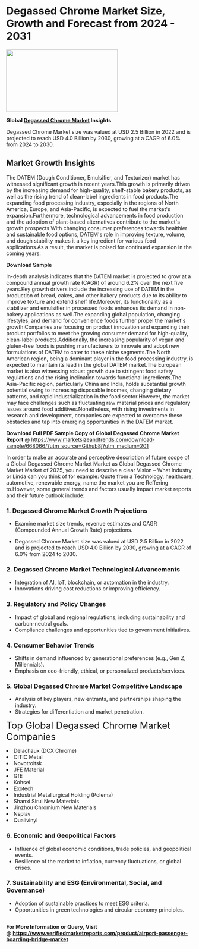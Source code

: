 <H1>Degassed Chrome Market Size, Growth and Forecast from 2024 - 2031</H1><img class="aligncenter size-medium wp-image-584254" src="https://thirdeyenews.in/wp-content/uploads/2024/09/Global-Market-Research-300x168.jpeg" alt="" width="300" height="168" /><p><strong>Global&nbsp;<a href="https://www.marketsizeandtrends.com/download-sample/668066/?utm_source=Github8j?utm_medium=201">Degassed Chrome Market</a> Insights</strong></p><p>Degassed Chrome Market size was valued at USD 2.5 Billion in 2022 and is projected to reach USD 4.0 Billion by 2030, growing at a CAGR of 6.0% from 2024 to 2030.</p><p><h2>Market Growth Insights</h2> <p>The DATEM (Dough Conditioner, Emulsifier, and Texturizer) market has witnessed significant growth in recent years.This growth is primarily driven by the increasing demand for high-quality, shelf-stable bakery products, as well as the rising trend of clean-label ingredients in food products.The expanding food processing industry, especially in the regions of North America, Europe, and Asia-Pacific, is expected to fuel the market's expansion.Furthermore, technological advancements in food production and the adoption of plant-based alternatives contribute to the market's growth prospects.With changing consumer preferences towards healthier and sustainable food options, DATEM's role in improving texture, volume, and dough stability makes it a key ingredient for various food applications.As a result, the market is poised for continued expansion in the coming years.</p> <p><strong>Download Sample</strong></p> <p>In-depth analysis indicates that the DATEM market is projected to grow at a compound annual growth rate (CAGR) of around 6.2% over the next five years.Key growth drivers include the increasing use of DATEM in the production of bread, cakes, and other bakery products due to its ability to improve texture and extend shelf life.Moreover, its functionality as a stabilizer and emulsifier in processed foods enhances its demand in non-bakery applications as well.The expanding global population, changing lifestyles, and demand for convenience foods further propel the market's growth.Companies are focusing on product innovation and expanding their product portfolios to meet the growing consumer demand for high-quality, clean-label products.Additionally, the increasing popularity of vegan and gluten-free foods is pushing manufacturers to innovate and adopt new formulations of DATEM to cater to these niche segments.The North American region, being a dominant player in the food processing industry, is expected to maintain its lead in the global DATEM market.The European market is also witnessing robust growth due to stringent food safety regulations and the rising inclination towards functional ingredients.The Asia-Pacific region, particularly China and India, holds substantial growth potential owing to increasing disposable incomes, changing dietary patterns, and rapid industrialization in the food sector.However, the market may face challenges such as fluctuating raw material prices and regulatory issues around food additives.Nonetheless, with rising investments in research and development, companies are expected to overcome these obstacles and tap into emerging opportunities in the DATEM market.</p> <p><span class=""><strong>Download Full PDF Sample Copy of Global Degassed Chrome Market Report</strong> @ <a href="https://www.marketsizeandtrends.com/download-sample/668066/?utm_source=Github8j?utm_medium=201" target="_blank">https://www.marketsizeandtrends.com/download-sample/668066/?utm_source=Github8j?utm_medium=201</a></span></p><p>In order to make an accurate and perceptive description of future scope of a Global&nbsp;Degassed Chrome Market Market as Global&nbsp;Degassed Chrome Market Market of 2025, you need to describe a clear Vision &ndash; What Industry or Linda can you think of for example: Quote from a Technology, healthcare, automotive, renewable energy, name the market you are Reffering to.However, some general trends and factors usually impact market reports and their future outlook include:</p><h3>1.&nbsp;<strong>Degassed Chrome Market Growth Projections</strong></h3><ul><li>Examine market size trends, revenue estimates and CAGR (Compounded Annual Growth Rate) projections.</li><li><p>Degassed Chrome Market size was valued at USD 2.5 Billion in 2022 and is projected to reach USD 4.0 Billion by 2030, growing at a CAGR of 6.0% from 2024 to 2030.</p></li></ul><h3>2.&nbsp;<strong>Degassed Chrome Market Technological Advancements</strong></h3><ul><li>Integration of AI, IoT, blockchain, or automation in the industry.</li><li>Innovations driving cost reductions or improving efficiency.</li></ul><h3>3.&nbsp;<strong>Regulatory and Policy Changes</strong></h3><ul><li>Impact of global and regional regulations, including sustainability and carbon-neutral goals.</li><li>Compliance challenges and opportunities tied to government initiatives.</li></ul><h3>4.&nbsp;<strong>Consumer Behavior Trends</strong></h3><ul><li>Shifts in demand influenced by generational preferences (e.g., Gen Z, Millennials).</li><li>Emphasis on eco-friendly, ethical, or personalized products/services.</li></ul><h3>5.&nbsp;<strong>Global Degassed Chrome Market Competitive Landscape</strong></h3><ul><li>Analysis of key players, new entrants, and partnerships shaping the industry.</li><li>Strategies for differentiation and market penetration.</li></ul><p data-pm-slice="1 1 []"><span style="color: inherit; font-family: inherit; font-size: 25px;">Top Global Degassed Chrome Market Companies</span></p><div class="" data-test-id=""><p><li>Delachaux (DCX Chrome)</li><li> CITIC Metal</li><li> Novotroitsk</li><li> JFE Material</li><li> GfE</li><li> Kohsei</li><li> Exotech</li><li> Industrial Metallurgical Holding (Polema)</li><li> Shanxi Sirui New Materials</li><li> Jinzhou Chromium New Materials</li><li> Nsplav</li><li> Qualivinyl</li></p></div><h3>6.&nbsp;<strong>Economic and Geopolitical Factors</strong></h3><ul><li>Influence of global economic conditions, trade policies, and geopolitical events.</li><li>Resilience of the market to inflation, currency fluctuations, or global crises.</li></ul><h3>7.&nbsp;<strong>Sustainability and ESG (Environmental, Social, and Governance)</strong></h3><ul><li>Adoption of sustainable practices to meet ESG criteria.</li><li>Opportunities in green technologies and circular economy principles.</li></ul><h2><strong style="font-size: 14px;">For More Information or Query, Visit @&nbsp;</strong><a style="background-color: #ffffff; font-size: 14px;" href="https://www.marketsizeandtrends.com/report/degassed-chrome-market/" target="_blank">https://www.verifiedmarketreports.com/product/airport-passenger-boarding-bridge-market</a></h2>